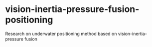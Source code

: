 # vision-inertia-pressure-fusion-positioning
Research on underwater positioning method based on   vision-inertia-pressure fusion
